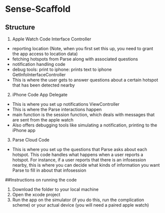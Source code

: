 # Sense-Scaffold

## Structure
1. Apple Watch Code
Interface Controller
  * reporting location (Note, when you first set this up, you need to grant the app access to location data)
  * fetching hotspots from Parse along with associated questions
  * notification handling code
  * debug tools: print to iphone: prints text to iphone
GetInfoInterfaceController
  * This is where the user gets to answer questions about a certain hotspot that has been detected nearby
  
2. iPhone Code
App Delegate
  * This is where you set up notifications
ViewController
  * This is where the Parse interactions happen
  * main function is the session function, which deals with messages that are sent from the apple watch
  * Also offers debugging tools like simulating a notification, printing to the iPhone app
  
3. Parse Cloud Code
  * This is where you set up the questions that Parse asks about each hotspot. This code handles what happens when a user reports a hotspot.
  For instance, if a user reports that there is an infosession nearby, this is where you can decide what kinds of information you want Parse
  to fill in about that infosession
  
##Instructions on running the code
1. Download the folder to your local machine
2. Open the xcode project
3. Run the app on the simulator (if you do this, run the complication scheme) or your actual device (you will need a paired apple watch)
